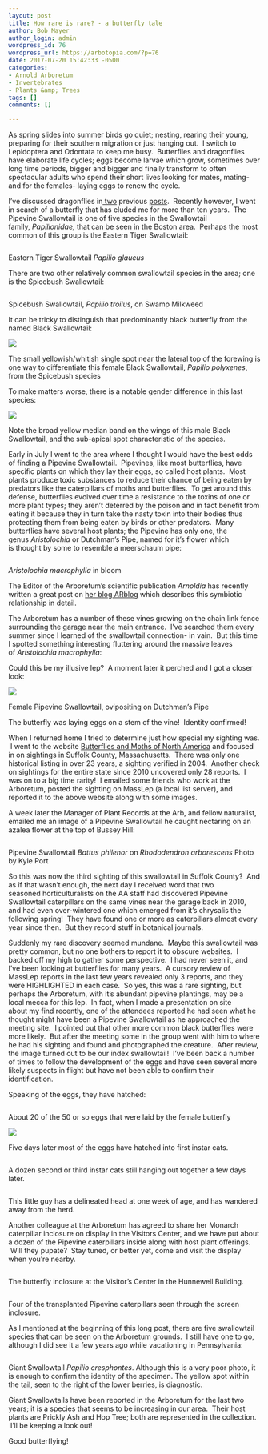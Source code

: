 ```yaml
---
layout: post
title: How rare is rare? - a butterfly tale
author: Bob Mayer
author_login: admin
wordpress_id: 76
wordpress_url: https://arbotopia.com/?p=76
date: 2017-07-20 15:42:33 -0500
categories:
- Arnold Arboretum
- Invertebrates
- Plants &amp; Trees
tags: []
comments: []

---
```

<p>As spring slides into summer birds go quiet; nesting, rearing their young, preparing for their southern migration or just hanging out.  I switch to Lepidoptera and Odontata to keep me busy.  Butterflies and dragonflies have elaborate life cycles; eggs become larvae which grow, sometimes over long time periods, bigger and bigger and finally transform to often spectacular adults who spend their short lives looking for mates, mating- and for the females- laying eggs to renew the cycle.</p>

<p>I’ve discussed dragonflies in<a href="http://www.arbotopia.com/an-ode-to-odonata/"> two</a> previous <a href="http://www.arbotopia.com/dragonflies-are-everywhere/">posts</a>.  Recently however, I went in search of a butterfly that has eluded me for more than ten years.  The Pipevine Swallowtail is one of five species in the Swallowtail family, <em>Papilionidae, </em>that can be seen in the Boston area.  Perhaps the most common of this group is the Eastern Tiger Swallowtail:</p>

<p><!-- wp:image {"id":1468} --></p>
<img src="/images/2017/07/P1080473.jpg" alt="" class="wp-image-1468"/>

<p>Eastern Tiger Swallowtail <em>Papilio glaucus</em></p>

<p>There are two other relatively common swallowtail species in the area; one is the Spicebush Swallowtail:</p>

<p><!-- wp:image {"id":1469} --></p>
<img src="/images/2017/07/P1160832.jpg" alt="" class="wp-image-1469"/>

<p>Spicebush Swallowtail, <em>Papilio troilus</em>, on Swamp Milkweed</p>

<p>It can be tricky to distinguish that predominantly black butterfly from the named Black Swallowtail:</p>

![](/images/P1080961.jpg)

<p>The small yellowish/whitish single spot near the lateral top of the forewing is one way to differentiate this female Black Swallowtail, <em>Papilio polyxenes</em>, from the Spicebush species</p>

<p>To make matters worse, there is a notable gender difference in this last species:</p>

![](/images/P1250889.jpg)

<p>Note the broad yellow median band on the wings of this male Black Swallowtail, and the sub-apical spot characteristic of the species.</p>

<p>Early in July I went to the area where I thought I would have the best odds of finding a Pipevine Swallowtail.  Pipevines, like most butterflies, have specific plants on which they lay their eggs, so called host plants.  Most plants produce toxic substances to reduce their chance of being eaten by predators like the caterpillars of moths and butterflies.  To get around this defense, butterflies evolved over time a resistance to the toxins of one or more plant types; they aren’t deterred by the poison and in fact benefit from eating it because they in turn take the nasty toxin into their bodies thus protecting them from being eaten by birds or other predators.  Many butterflies have several host plants; the Pipevine has only one, the genus <em>Aristolochia</em> or Dutchman’s Pipe, named for it’s flower which is thought by some to resemble a meerschaum pipe:</p>

<p><!-- wp:image {"id":234} --></p>
<img src="/images/2018/11/Dutchmans-Pipe-Aristolochia-macrophylla-1112-88-A.jpg" alt="" class="wp-image-234"/>

<p><em>Aristolochia macrophylla</em> in bloom</p>

<p>The Editor of the Arboretum’s scientific publication <em>Arnoldia</em> has recently written a great post on <a href="https://web.archive.org/web/20170912192358/https://www.arboretum.harvard.edu/pipevine-dreams/">her blog ARblog</a> which describes this symbiotic relationship in detail.</p>

<p>The Arboretum has a number of these vines growing on the chain link fence surrounding the garage near the main entrance.  I’ve searched them every summer since I learned of the swallowtail connection- in vain.  But this time I spotted something interesting fluttering around the massive leaves of <em>Aristolochia macrophylla</em>:</p>

<p>Could this be my illusive lep?  A moment later it perched and I got a closer look:</p>

![](/images/P1160763.jpg)

<p>Female Pipevine Swallowtail, ovipositing on Dutchman’s Pipe</p>

<p>The butterfly was laying eggs on a stem of the vine!  Identity confirmed!</p>

<p>When I returned home I tried to determine just how special my sighting was.  I went to the website <a href="https://web.archive.org/web/20170912192358/https://www.butterfliesandmoths.org/">Butterflies and Moths of North America</a> and focused in on sightings in Suffolk County, Massachusetts.  There was only one historical listing in over 23 years, a sighting verified in 2004.  Another check on sightings for the entire state since 2010 uncovered only 28 reports.  I was on to a big time rarity!  I emailed some friends who work at the Arboretum, posted the sighting on MassLep (a local list server), and reported it to the above website along with some images.</p>

<p>A week later the Manager of Plant Records at the Arb, and fellow naturalist, emailed me an image of a Pipevine Swallowtail he caught nectaring on an azalea flower at the top of Bussey Hill:</p>

<p><!-- wp:image {"id":1481} --></p>
<img src="/images/2017/07/IMG_0628.jpg" alt="" class="wp-image-1481"/>

<p>Pipevine Swallowtail <em>Battus philenor</em> on <em>Rhododendron arborescens</em> Photo by Kyle Port</p>

<p>So this was now the third sighting of this swallowtail in Suffolk County?  And as if that wasn’t enough, the next day I received word that two seasoned horticulturalists on the AA staff had discovered Pipevine Swallowtail caterpillars on the same vines near the garage back in 2010, and had even over-wintered one which emerged from it’s chrysalis the following spring!  They have found one or more as caterpillars almost every year since then.  But they record stuff in botanical journals.</p>

<p>Suddenly my rare discovery seemed mundane.  Maybe this swallowtail was pretty common, but no one bothers to report it to obscure websites.  I backed off my high to gather some perspective.  I had never seen it, and I’ve been looking at butterflies for many years.  A cursory review of MassLep reports in the last few years revealed only 3 reports, and they were HIGHLIGHTED in each case.  So yes, this was a rare sighting, but perhaps the Arboretum, with it’s abundant pipevine plantings, may be a local mecca for this lep.  In fact, when I made a presentation on site about my find recently, one of the attendees reported he had seen what he thought might have been a Pipevine Swallowtail as he approached the meeting site.  I pointed out that other more common black butterflies were more likely.  But after the meeting some in the group went with him to where he had his sighting and found and photographed the creature.  After review, the image turned out to be our index swallowtail!  I’ve been back a number of times to follow the development of the eggs and have seen several more likely suspects in flight but have not been able to confirm their identification.</p>

<p>Speaking of the eggs, they have hatched:</p>

<p><!-- wp:image {"id":1475} --></p>
<img src="/images/2017/07/P1160914.jpg" alt="" class="wp-image-1475"/>

<p>About 20 of the 50 or so eggs that were laid by the female butterfly</p>

![](/images/P1160994.jpg)

<p>Five days later most of the eggs have hatched into first instar cats.</p>

<p><!-- wp:image {"id":1477} --></p>
<img src="/images/2017/07/P1170064.jpg" alt="" class="wp-image-1477"/>

<p>A dozen second or third instar cats still hanging out together a few days later.</p>

<p><!-- wp:image {"id":1478} --></p>
<img src="/images/2017/07/P1170133.jpg" alt="" class="wp-image-1478"/>

<p>This little guy has a delineated head at one week of age, and has wandered away from the herd.</p>

<p>Another colleague at the Arboretum has agreed to share her Monarch caterpillar inclosure on display in the Visitors Center, and we have put about a dozen of the Pipevine caterpillars inside along with host plant offerings.  Will they pupate?  Stay tuned, or better yet, come and visit the display when you’re nearby.</p>

<p><!-- wp:image {"id":1479} --></p>
<img src="/images/2017/07/P1170157.jpg" alt="" class="wp-image-1479"/>

<p>The butterfly inclosure at the Visitor’s Center in the Hunnewell Building.</p>

<p><!-- wp:image {"id":1480} --></p>
<img src="/images/2017/07/P1170156.jpg" alt="" class="wp-image-1480"/>

<p>Four of the transplanted Pipevine caterpillars seen through the screen inclosure.</p>

<p>As I mentioned at the beginning of this long post, there are five swallowtail species that can be seen on the Arboretum grounds.  I still have one to go, although I did see it a few years ago while vacationing in Pennsylvania:</p>

<p><!-- wp:image {"id":1483} --></p>
<img src="/images/2017/07/P1210692.jpg" alt="" class="wp-image-1483"/>

<p>Giant Swallowtail <em>Papilio cresphontes</em>. Although this is a very poor photo, it is enough to confirm the identity of the specimen. The yellow spot within the tail, seen to the right of the lower berries, is diagnostic.</p>

<p>Giant Swallowtails have been reported in the Arboretum for the last two years; it is a species that seems to be increasing in our area.  Their host plants are Prickly Ash and Hop Tree; both are represented in the collection.  I’ll be keeping a look out!</p>

<p>Good butterflying!</p>